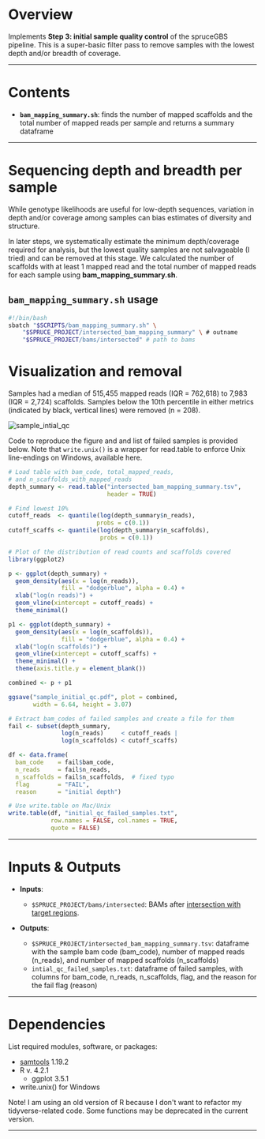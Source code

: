 # Overview

Implements **Step 3: initial sample quality control** of the spruceGBS pipeline. This is a super-basic filter pass to remove samples with the lowest depth and/or breadth of coverage.  

---

# Contents

* **`bam_mapping_summary.sh`**: finds the number of mapped scaffolds and the total number of mapped reads per sample and returns a summary dataframe

---
# Sequencing depth and breadth per sample

While genotype likelihoods are useful for low-depth sequences, variation in depth and/or coverage among samples can bias estimates of diversity and structure.

In later steps, we systematically estimate the minimum depth/coverage required for analysis, but the lowest quality samples are not salvageable (I tried) and can be removed at this stage. We calculated the number of scaffolds with at least 1 mapped read and the total number of mapped reads for each sample using **bam_mapping_summary.sh**.

## **`bam_mapping_summary.sh`** usage

```bash
#!/bin/bash
sbatch "$SCRIPTS/bam_mapping_summary.sh" \
    "$SPRUCE_PROJECT/intersected_bam_mapping_summary" \ # outname
    "$SPRUCE_PROJECT/bams/intersected" # path to bams
```

# Visualization and removal

Samples had a median of 515,455 mapped reads (IQR = 762,618) to 7,983 (IQR = 2,724) scaffolds. Samples below the 10th percentile in either metrics (indicated by black, vertical lines) were removed (n = 208).

![sample_intial_qc](https://github.com/user-attachments/assets/24274798-021a-43ed-a290-872868966bf2)

Code to reproduce the figure and and list of failed samples is provided below. Note that `write.unix()` is a wrapper for read.table to enforce Unix line-endings on Windows, available here. 

```R
# Load table with bam_code, total_mapped_reads,
# and n_scaffolds_with_mapped_reads
depth_summary <- read.table("intersected_bam_mapping_summary.tsv",
                            header = TRUE)

# Find lowest 10%
cutoff_reads  <- quantile(log(depth_summary$n_reads),
                         probs = c(0.1))
cutoff_scaffs <- quantile(log(depth_summary$n_scaffolds),
                          probs = c(0.1))

# Plot of the distribution of read counts and scaffolds covered
library(ggplot2)

p <- ggplot(depth_summary) +
  geom_density(aes(x = log(n_reads)),
               fill = "dodgerblue", alpha = 0.4) +
  xlab("log(n reads)") +
  geom_vline(xintercept = cutoff_reads) +
  theme_minimal()

p1 <- ggplot(depth_summary) +
  geom_density(aes(x = log(n_scaffolds)),
               fill = "dodgerblue", alpha = 0.4) +
  xlab("log(n scaffolds)") +
  geom_vline(xintercept = cutoff_scaffs) +
  theme_minimal() +
  theme(axis.title.y = element_blank())

combined <- p + p1

ggsave("sample_initial_qc.pdf", plot = combined,
       width = 6.64, height = 3.07)

# Extract bam_codes of failed samples and create a file for them
fail <- subset(depth_summary,
               log(n_reads)     < cutoff_reads |
               log(n_scaffolds) < cutoff_scaffs)

df <- data.frame(
  bam_code    = fail$bam_code,
  n_reads     = fail$n_reads,
  n_scaffolds = fail$n_scaffolds,  # fixed typo
  flag        = "FAIL",
  reason      = "initial depth")

# Use write.table on Mac/Unix
write.table(df, "initial_qc_failed_samples.txt",
            row.names = FALSE, col.names = TRUE,
            quote = FALSE)
```

---

# Inputs & Outputs

* **Inputs**:
  * `$SPRUCE_PROJECT/bams/intersected`: BAMs after [intersection with target regions](https://github.com/lxsllvn/spruceGBS/tree/main/02_reduced_ref).
    
* **Outputs**:
  * `$SPRUCE_PROJECT/intersected_bam_mapping_summary.tsv`: dataframe with the sample bam code (bam_code), number of mapped reads (n_reads), and  number of mapped scaffolds (n_scaffolds)
  * `intial_qc_failed_samples.txt`: dataframe of failed samples, with columns for bam_code, n_reads, n_scaffolds, flag, and the reason for the fail flag (reason)
  
---

# Dependencies

List required modules, software, or packages:

* [samtools](https://www.htslib.org/) 1.19.2
* R v. 4.2.1
  - ggplot 3.5.1
* write.unix() for Windows

Note! I am using an old version of R because I don't want to refactor my tidyverse-related code. Some functions may be deprecated in the current version.

---
